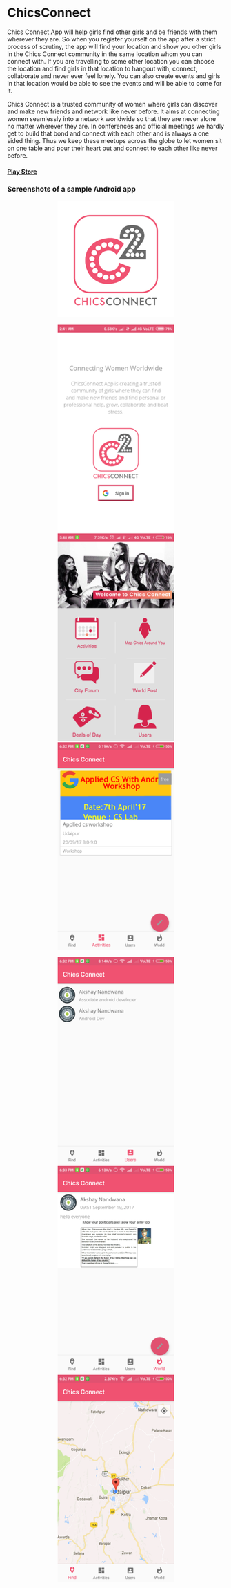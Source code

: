 # ChicsConnect
Chics Connect App will help girls find other girls and be friends with them wherever they are.
So when you register yourself on the app after a strict process of scrutiny, the app will find your location and show you other girls in the Chics Connect community in the same location whom you can connect with. If you are travelling to some other location you can choose the location and find girls in that location to hangout with, connect, collaborate and never ever feel lonely. You can also create events and girls in that location would be able to see the events and will be able to come for it.

Chics Connect is a trusted community of women where girls can discover and make new friends and network like never before. It aims at connecting women seamlessly into a network worldwide so that they are never alone no matter wherever they are.
In conferences and official meetings we hardly get to build that bond and connect with each other and is always a one sided thing. Thus we keep these meetups across the globe to let women sit on one table and pour their heart out and connect to each other like never before.

#### [Play Store](https://play.google.com/store/apps/details?id=and.com.chicsconnect)


### Screenshots of a sample Android app

<p align="center">
<img src="Screenshots/logo.png" height = "270" width="270"> 
</p>

<p align="center">
<img src="Screenshots/FirstScreen.png" height = "480" width="270"> <img src="Screenshots/splash.png" height = "480" width="270"> <img src="Screenshots/activities.png" height = "480" width="270">
</p>

<p align="center">
<img src="Screenshots/users.png" height = "480" width="270"> <img src="Screenshots/posts.png" height = "480" width="270"> <img src="Screenshots/map.png" height = "480" width="270">
</p>